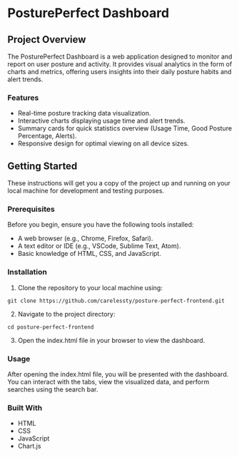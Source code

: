 # PosturePerfect Dashboard

## Project Overview

The PosturePerfect Dashboard is a web application designed to monitor and report on user posture and activity. It provides visual analytics in the form of charts and metrics, offering users insights into their daily posture habits and alert trends.

### Features

- Real-time posture tracking data visualization.
- Interactive charts displaying usage time and alert trends.
- Summary cards for quick statistics overview (Usage Time, Good Posture Percentage, Alerts).
- Responsive design for optimal viewing on all device sizes.

## Getting Started

These instructions will get you a copy of the project up and running on your local machine for development and testing purposes.

### Prerequisites

Before you begin, ensure you have the following tools installed:

- A web browser (e.g., Chrome, Firefox, Safari).
- A text editor or IDE (e.g., VSCode, Sublime Text, Atom).
- Basic knowledge of HTML, CSS, and JavaScript.

### Installation

1. Clone the repository to your local machine using:

```git clone https://github.com/carelessty/posture-perfect-frontend.git```

2. Navigate to the project directory:

```cd posture-perfect-frontend```

3. Open the index.html file in your browser to view the dashboard.

### Usage
After opening the index.html file, you will be presented with the dashboard. You can interact with the tabs, view the visualized data, and perform searches using the search bar.

### Built With
- HTML
- CSS
- JavaScript
- Chart.js

